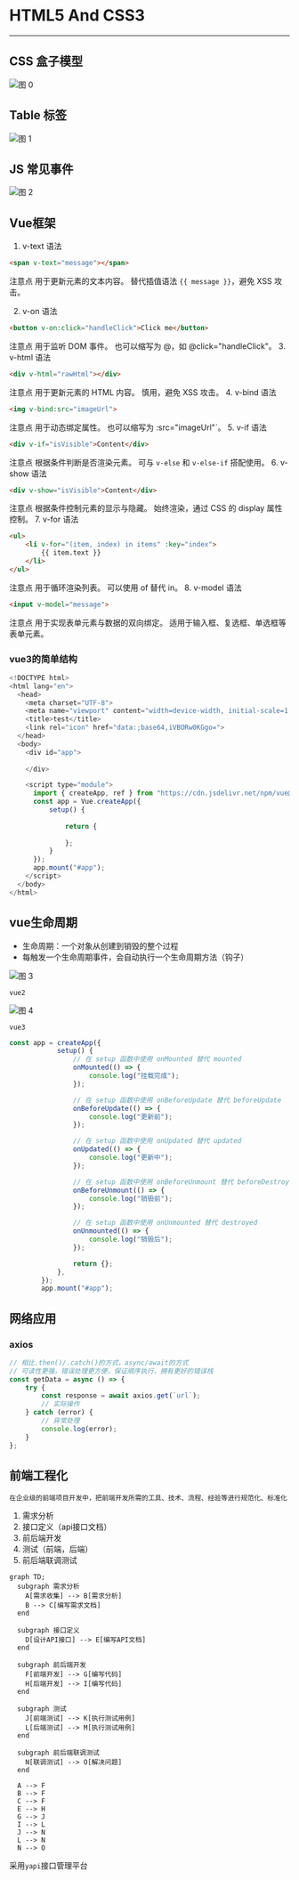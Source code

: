 # HTML5 And CSS3

---

## CSS 盒子模型

![图 0](https://s2.loli.net/2024/01/11/WL2HXQmaGNxCBKl.png)  

## Table 标签

![图 1](https://s2.loli.net/2024/01/11/tKloZBRWQb3niLh.png)  

## JS 常见事件

![图 2](https://s2.loli.net/2024/01/13/QX7sPtNclVGbyfL.png)  

## Vue框架

1. v-text
语法

```html
<span v-text="message"></span>
```

注意点
用于更新元素的文本内容。
替代插值语法 `{{ message }}`，避免 XSS 攻击。

2. v-on
语法

```html
<button v-on:click="handleClick">Click me</button>
```

注意点
用于监听 DOM 事件。
也可以缩写为 @，如 @click="handleClick"。
3. v-html
语法

```html  
<div v-html="rawHtml"></div>
```

注意点
用于更新元素的 HTML 内容。
慎用，避免 XSS 攻击。
4. v-bind
语法

```html
<img v-bind:src="imageUrl"> 
```

注意点
用于动态绑定属性。
也可以缩写为 :src="imageUrl"`。
5. v-if
语法

```html
<div v-if="isVisible">Content</div>
```

注意点
根据条件判断是否渲染元素。
可与 `v-else` 和 `v-else-if` 搭配使用。
6. v-show
语法

```html
<div v-show="isVisible">Content</div>
```

注意点
根据条件控制元素的显示与隐藏。
始终渲染，通过 CSS 的 display 属性控制。
7. v-for
语法

```html
<ul>
    <li v-for="(item, index) in items" :key="index">
        {{ item.text }}
    </li>
</ul>
```

注意点
用于循环渲染列表。
可以使用 of 替代 in。
8. v-model
语法

```html
<input v-model="message"> 
```

注意点
用于实现表单元素与数据的双向绑定。
适用于输入框、复选框、单选框等表单元素。

### vue3的简单结构

```javascript
<!DOCTYPE html>
<html lang="en">
  <head>
    <meta charset="UTF-8">
    <meta name="viewport" content="width=device-width, initial-scale=1.0">
    <title>test</title>
    <link rel="icon" href="data:;base64,iVBORw0KGgo=">
  </head>
  <body>
    <div id="app">
        
    </div>

    <script type="module">
      import { createApp, ref } from "https://cdn.jsdelivr.net/npm/vue@3/dist/vue.esm-browser.js";
      const app = Vue.createApp({
          setup() {
              
              return {
                  
              };
          }
      });
      app.mount("#app");
    </script>
  </body>
</html>
```

## vue生命周期

- 生命周期：一个对象从创建到销毁的整个过程
- 每触发一个生命周期事件，会自动执行一个生命周期方法（钩子）

![图 3](https://s2.loli.net/2024/01/18/BxylGTOAD9LvkPt.png)  

`vue2`

![图 4](https://s2.loli.net/2024/01/18/b7Sy6iAorJwDnLY.png)  

`vue3`

```javascript
const app = createApp({
            setup() {
                // 在 setup 函数中使用 onMounted 替代 mounted
                onMounted(() => {
                    console.log("挂载完成");
                });

                // 在 setup 函数中使用 onBeforeUpdate 替代 beforeUpdate
                onBeforeUpdate(() => {
                    console.log("更新前");
                });

                // 在 setup 函数中使用 onUpdated 替代 updated
                onUpdated(() => {
                    console.log("更新中");
                });

                // 在 setup 函数中使用 onBeforeUnmount 替代 beforeDestroy
                onBeforeUnmount(() => {
                    console.log("销毁前");
                });

                // 在 setup 函数中使用 onUnmounted 替代 destroyed
                onUnmounted(() => {
                    console.log("销毁后");
                });

                return {};
            },
        });
        app.mount("#app");
```

## 网络应用

### **axios**

```javascript
// 相比.then()/.catch()的方式，async/await的方式
// 可读性更强，错误处理更方便，保证顺序执行，拥有更好的错误栈
const getData = async () => {
    try {
        const response = await axios.get(`url`);
        // 实际操作
    } catch (error) {
        // 异常处理
        console.log(error);
    }
};
```


## 前端工程化

    在企业级的前端项目开发中，把前端开发所需的工具、技术、流程、经验等进行规范化、标准化

1. 需求分析
2. 接口定义（api接口文档）
3. 前后端开发
4. 测试（前端，后端）
5. 前后端联调测试


```mermaid
graph TD;
  subgraph 需求分析
    A[需求收集] --> B[需求分析]
    B --> C[编写需求文档]
  end
  
  subgraph 接口定义
    D[设计API接口] --> E[编写API文档]
  end

  subgraph 前后端开发
    F[前端开发] --> G[编写代码]
    H[后端开发] --> I[编写代码]
  end

  subgraph 测试
    J[前端测试] --> K[执行测试用例]
    L[后端测试] --> M[执行测试用例]
  end

  subgraph 前后端联调测试
    N[联调测试] --> O[解决问题]
  end

  A --> F
  B --> F
  C --> F
  E --> H
  G --> J
  I --> L
  J --> N
  L --> N
  N --> O
```

采用`yapi`接口管理平台